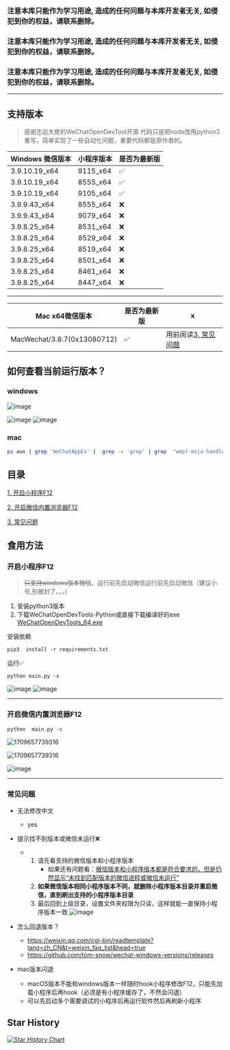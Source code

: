 ### **注意本库只能作为学习用途, 造成的任何问题与本库开发者无关, 如侵犯到你的权益，请联系删除。**

### **注意本库只能作为学习用途, 造成的任何问题与本库开发者无关, 如侵犯到你的权益，请联系删除。**

### **注意本库只能作为学习用途, 造成的任何问题与本库开发者无关, 如侵犯到你的权益，请联系删除。**

---


## 支持版本

> 感谢志远大佬的WeChatOpenDevTool开源 代码只是把node改用python3重写，简单实现了一些自动化问题，重要代码都是原作者的。

| Windows 微信版本 | 小程序版本 | 是否为最新版 |
| ---------------- | ---------- | ------------ |
| 3.9.10.19_x64    | 9115_x64   | ✅           |
| 3.9.10.19_x64    | 8555_x64   | ✅           |
| 3.9.10.19_x64    | 9105_x64   | ✅           |
| 3.9.9.43_x64     | 8555_x64   | ❌           |
| 3.9.9.43_x64     | 9079_x64   | ❌           |
| 3.9.8.25_x64     | 8531_x64   | ❌           |
| 3.9.8.25_x64     | 8529_x64   | ❌           |
| 3.9.8.25_x64     | 8519_x64   | ❌           |
| 3.9.8.25_x64     | 8501_x64   | ❌           |
| 3.9.8.25_x64     | 8461_x64   | ❌           |
| 3.9.8.25_x64     | 8447_x64   | ❌           |

---


| Mac x64微信版本              | 是否为最新版   | x             
| ----------------            | ------------ | ------------ 
| MacWechat/3.8.7(0x13080712) | ✅           |用前阅读[3. 常见问题](#%E5%B8%B8%E8%A7%81%E9%97%AE%E9%A2%98)             



## 如何查看当前运行版本？
### windows
  
![image](./docs/images/version0.jpg)

![image](./docs/images/version1.jpg)
![image](./docs/images/version2.jpg)

### mac
```bash
ps aux | grep 'WeChatAppEx' |  grep -v 'grep' | grep  "wmpf-mojo-handle" 
```


## 目录

[1. 开启小程序F12](#%E9%A3%9F%E7%94%A8%E6%96%B9%E6%B3%95)

[2. 开启微信内置浏览器F12](#%E5%BC%80%E5%90%AF%E5%BE%AE%E4%BF%A1%E5%86%85%E7%BD%AE%E6%B5%8F%E8%A7%88%E5%99%A8F12)

[3. 常见问题](#%E5%B8%B8%E8%A7%81%E9%97%AE%E9%A2%98)

## 食用方法

### 开启小程序F12

> ~~只支持windows版本微信~~，运行前先启动微信运行前先启动微信（建议小号,别被封了。。。)

1. 安装python3版本
2. 下载WeChatOpenDevTools-Python或直接下载编译好的exe
   [WeChatOpenDevTools_64.exe](https://github.com/JaveleyQAQ/WeChatOpenDevTools-Python/releases/)

安装依赖

```
pip3  install -r requirements.txt
```

运行✅

```
python main.py -x
```

![image](./docs/images/run.jpg)
![image](./docs/images/MG38.jpg)

---

### 开启微信内置浏览器F12

```python
python  main.py -c
```

![1709657739316](./docs/images/demo1.png)

![1709657739316](./docs/images/demo2.png)

![image](https://github.com/JaveleyQAQ/WeChatOpenDevTools-Python/assets/132129852/04053f33-3e88-437b-a5c6-48683c984641)

---

### 常见问题

* 无法修改中文
  
  - yes
* 提示找不到版本或微信未运行❌
  
  - 1. 请先看支持的微信版本和小程序版本
       - 如果还有问题看：[微信版本和小程序版本都是符合要求的，但是仍然显示“未找到匹配版本的微信进程或微信未运行”](https://github.com/JaveleyQAQ/WeChatOpenDevTools-Python/issues/38)
    2. **如果微信版本相同小程序版本不同，就删除小程序版本目录并重启微信，直到刷出支持的小程序版本目录**
    3. 最后回到上级目录，设置文件夹权限为只读，这样就能一直保持小程序版本一致
       ![image](https://github.com/JaveleyQAQ/WeChatOpenDevTools-Python/assets/132129852/c2b793c3-6d81-424e-a167-3b1e584cef6f)
* 怎么回退版本？
  
  - https://weixin.qq.com/cgi-bin/readtemplate?lang=zh_CN&t=weixin_faq_list&head=true
  - https://github.com/tom-snow/wechat-windows-versions/releases


* mac版本闪退
  - macOS版本不能和windows版本一样随时hook小程序修改F12，只能先加载小程序后再hook（必须是有小程序缓存了，不然会闪退）
  - 可以先启动多个需要调试的小程序后再运行软件然后再刷新小程序
  
## Star History

[![Star History Chart](https://api.star-history.com/svg?repos=javeleyqaq/WeChatOpenDevTools-Python&type=Date)](https://star-history.com/#javeleyqaq/WeChatOpenDevTools-Python&Date)

